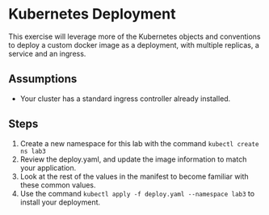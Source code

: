 # Kubernetes Deployment

This exercise will leverage more of the Kubernetes objects and conventions to deploy a custom docker image as a deployment, with multiple replicas, a service and an ingress.

## Assumptions

- Your cluster has a standard ingress controller already installed.

## Steps

1. Create a new namespace for this lab with the command ```kubectl create ns lab3```
2. Review the deploy.yaml, and update the image information to match your application.  
3. Look at the rest of the values in the manifest to become familiar with these common values.
4. Use the command ```kubectl apply -f deploy.yaml --namespace lab3``` to install your deployment.
